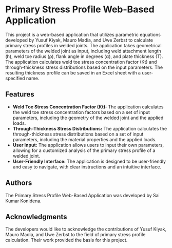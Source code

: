 # Primary Stress Profile Web-Based Application

This project is a web-based application that utilizes parametric equations developed by Yusuf Kiyak, Mauro Madia, and Uwe Zerbst to calculate primary stress profiles in welded joints. The application takes geometrical parameters of the welded joint as input, including weld attachment length (h), weld toe radius (ρ), flank angle in degrees (α), and plate thickness (T). The application calculates weld toe stress concentration factor (Kt) and through-thickness stress distributions based on the input parameters. The resulting thickness profile can be saved in an Excel sheet with a user-specified name.

## Features

- **Weld Toe Stress Concentration Factor (Kt):** The application calculates the weld toe stress concentration factors based on a set of input parameters, including the geometry of the welded joint and the applied loads.
- **Through-Thickness Stress Distributions:** The application calculates the through-thickness stress distributions based on a set of input parameters, including the material properties and the applied loads.
- **User Input:** The application allows users to input their own parameters, allowing for a customized analysis of the primary stress profile of a welded joint.
- **User-Friendly Interface:** The application is designed to be user-friendly and easy to navigate, with clear instructions and an intuitive interface.

## Authors

The Primary Stress Profile Web-Based Application was developed by Sai Kumar Konidena.

## Acknowledgments

The developers would like to acknowledge the contributions of Yusuf Kiyak, Mauro Madia, and Uwe Zerbst to the field of primary stress profile calculation. Their work provided the basis for this project.
